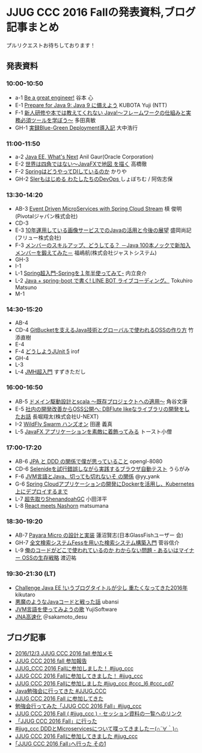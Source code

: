 # JJUG CCC 2016 Fallの発表資料,ブログ記事まとめ

プルリクエストお待ちしております！

## 発表資料

### 10:00-10:50

- a-1 [Be a great engineer!](https://speakerdeck.com/shintanimoto/ccc2016fall-be-a-great-engineer-number-jjug-ccc-number-ccc-a1) 谷本 心
- E-1 [Prepare for Java 9: Java 9 に備えよう](http://www.slideshare.net/YujiKubota/java9-69782018) KUBOTA Yuji (NTT)
- F-1 [新人研修や本では教えてくれない Java!〜フレームワークの仕組みと実 務必須ツールを学ぼう〜](https://speakerdeck.com/masatoshitada/wan-quan-ban-xin-ren-yan-xiu-yaben-dehajiao-etekurenaijava) 多田真敏
- GH-1 [実録Blue-Green Deployment導入記](http://www.slideshare.net/setoazusa/jjug-ccc-bluegreendeployment) 大中浩行

### 11:00-11:50

- a-2 [Java EE, What's Next](http://www.slideshare.net/itakashi/java-ee-whats-next-by-anil-gaur) Anil Gaur(Oracle Corporation)
- E-2 [世界は四角ではない〜JavaFXで地図 を描く](http://www.slideshare.net/torutk/java-fx7) 高橋徹
- F-2 [SpringはどうやってDIしているのか](https://speakerdeck.com/bati11/springhadouyatutedisiteirufalseka-number-jjug-ccc) かりや
- GH-2 [SIerもはじめる わたしたちのDevOps ](http://www.slideshare.net/syobochim/sier-devops-jjugccc-69780604) しょぼちむ / 阿佐志保

### 13:30-14:20

- AB-3 [Event Driven MicroServices with Spring Cloud Stream](https://www.slideshare.net/makingx/event-driven-microservices-with-spring-cloud-stream-jjugccc-ccca3) 槙 俊明 (Pivotalジャパン株式会社)
- CD-3
- E-3 [10年運用している画像サービスでのJavaの活用と今後の展望](https://speakerdeck.com/nmorioka/10nian-yun-yong-siteiru-hua-xiang-sabisudefalsejavafalsehuo-yong-to-jin-hou-falsezhan-wang) 盛岡尚記(フリュー株式会社)
- F-3 [メンバーのスキルアップ、どうしてる？ －Java 100本ノックで新加入メンバーを鍛えてみた－](http://www.slideshare.net/JSUXDesign/java-100) 福嶋航(株式会社ジャストシステム)
- GH-3
- I-1
- L-1 [Spring超入門-Springを１年半使ってみて-](http://www.slideshare.net/RyosukeUchitate/springspring1) 内立良介
- L-2 [Java + spring-boot で書く! LINE BOT ライブコーディング。](https://docs.google.com/presentation/d/1ShXyY4oNBsOIhgbcigheOeMi_mOBRcL0OKQ7l8QwKxQ/edit#slide=id.p) Tokuhiro Matsuno
- M-1


### 14:30-15:20

- AB-4
- CD-4 [GitBucketを支えるJava技術とグローバルで使われるOSSの作り方](http://www.slideshare.net/takezoe/gitbucketjavaoss) 竹添直樹
- E-4
- F-4 [どうしようJUnit 5](https://speakerdeck.com/irof/dousiyoujunit5) irof
- GH-4
- L-3
- L-4 [JMH超入門](https://docs.com/deaf_tadashi/1630/jmh) すずきただし

### 16:00-16:50

- AB-5 [ドメイン駆動設計とscala 〜既存プロジェクトへの適用〜](http://www.slideshare.net/fumiyasusumiya/jjug-ccc-2016-fall-scala) 角谷文康
- E-5 [社内の開発改善からOSS公開へ: DBFlute likeなライブラリの開発をし たお話](http://slides.com/nashcft/jjug_ccc_2016_fall#/) 長堀翔太(株式会社U-NEXT)
- I-2 [WildFly Swarm ハンズオン](https://emag.gitbooks.io/wildfly-swarm-tour/content/) 田邊 義真
- L-5 [JavaFX アプリケーションを素敵に着飾ってみる](https://speakerdeck.com/toastkidjp/jjug-ccc-2016-fall-number-ccc-l5) トースト小僧

### 17:00-17:20

- AB-6 [JPA と DDD の関係で僕が思っていること](http://qiita.com/opengl-8080/items/944a6383f81dd3406486) opengl-8080
- CD-6 [Selenideを試行錯誤しながら実践するブラウザ自動テスト](http://backpaper0.github.io/ghosts/try-selenide/index.html#1) うらがみ
- F-6 [JVM言語とJava、切っても切れないそ の関係](http://www.slideshare.net/yyyank/jvmjava-69784006) @yy_yank
- G-6 [Spring Cloudアプリケーションの開発にDockerを活用し、Kubernetes上にデプロイするまで](https://speakerdeck.com/muraken720/spring-cloudapurikesiyonfalsekai-fa-nidockerwohuo-yong-si-kubernetesshang-nidepuroisurumade)
- L-7 [超先取りShenandoahGC](http://www.slideshare.net/yodajp/shenandoahgc-69803455) 小田洋平
- L-8 [React meets Nashorn](https://speakerdeck.com/matsumana/react-meets-nashorn-jjug-ccc-2016-fall) matsumana

### 18:30-19:20

- AB-7 [Payara Micro の設計と実装](http://www.slideshare.net/khasunuma/payara-microinternals) 蓮沼賢志(日本GlassFishユーザー 会)
- GH-7 [全文検索システムFessを用いた検索システム構築入門](http://www.slideshare.net/shinsuke/fess-69788304) 菅谷信介
- L-9 [俺のコードがどこで使われているのか わからない問題 - あるいはマイナー OSSの生存戦略](http://www.slideshare.net/nabedge/oss-69784858) 渡辺祐

### 19:30-21:30 (LT)

- [Challenge Java EE !いうブログタイトルが少し 重たくなってきた2016年](https://speakerdeck.com/kikutaro/challenge-java-ee-toiuburogutaitorugashao-si-zhong-takunatutekita2016nian) kikutaro
- [悪魔のようなJavaコードと戦った話](http://qiita.com/ubansi/items/05c97500854d2f60a63a) ubansi
- [JVM言語を使ってみようの歌](http://www.slideshare.net/YujiSoftware/jvm-69789550) YujiSoftware
- [JNA高速化](http://slides.com/sakamoto_desu/jna) ＠sakamoto_desu

## ブログ記事
- [2016/12/3 JJUG CCC 2016 fall 参加メモ](http://qiita.com/khwada/items/daa86af9f4e8416134a7)
- [JJUG CCC 2016 fall 参加報告](http://suzaku-tec.hatenadiary.jp/entry/2016/12/03/235055)
- [JJUG_CCC 2016 Fallに参加しました！ #jjug_ccc](http://mrstar-logs.hatenablog.com/entry/2016/12/03/233556)
- [JJUG CCC 2016 Fallに参加してきました！ #jjug_ccc](http://kikutaro777.hatenablog.com/entry/2016/12/04/010543)
- [JJUG CCC 2016 Fallに参加しました #jjug_ccc #ccc_l6 #ccc_cd7](http://samuraism.jp/diary/2016/12/04/1480779780000.html)
- [Java勉強会に行ってきた #JJUG_CCC](http://blog.shuh.net/2016/12/jjug-ccc-2016-fall/)
- [JJUG CCC 2016 Fall に参加してきた](http://tenten0213.hatenablog.com/entry/2016/12/04/013457)
- [勉強会行ってみた「JJUG CCC 2016 Fall」#jjug_ccc](https://kazuhito-m.github.io/study-meeting-repo/2016/12/04/jjug-ccc-fall)
- [JJUG CCC 2016 Fall ( #jjug_ccc ) - セッション資料の一覧へのリンク](http://d.hatena.ne.jp/chiheisen/20161203/1480761244)
- [「JJUG CCC 2016 Fall」に行った](http://qiita.com/y_q1m/items/5ad5ae663363314fcb91)
- [#jjug_ccc DDDとMicroservicesについて喋ってきましたー(∩´∀｀)∩](http://bufferings.hatenablog.com/entry/2016/12/04/135752)
- [JJUG CCC 2016 Fallに参加してきました #jjug_ccc](http://www.grimrose.org/blog/2016/12/jjug-ccc-2016/)
- [｢JJUG CCC 2016 Fall｣へ行った その1](http://ttomioka.hatenablog.com/entry/2016/12/05/200946)
